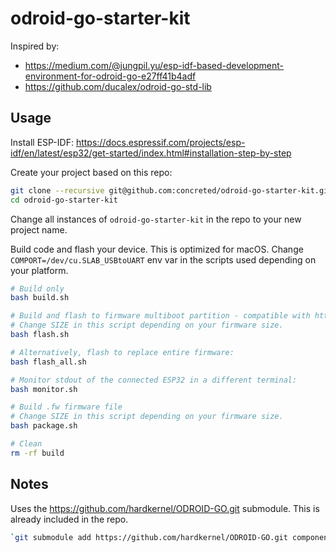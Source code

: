 # odroid-go-starter-kit

Inspired by:
- https://medium.com/@jungpil.yu/esp-idf-based-development-environment-for-odroid-go-e27ff41b4adf
- https://github.com/ducalex/odroid-go-std-lib

## Usage

Install ESP-IDF: https://docs.espressif.com/projects/esp-idf/en/latest/esp32/get-started/index.html#installation-step-by-step

Create your project based on this repo:

```bash
git clone --recursive git@github.com:concreted/odroid-go-starter-kit.git
cd odroid-go-starter-kit
```

Change all instances of `odroid-go-starter-kit` in the repo to your new project name.

Build code and flash your device. This is optimized for macOS. Change `COMPORT=/dev/cu.SLAB_USBtoUART` env var in the scripts used depending on your platform.
```bash
# Build only
bash build.sh

# Build and flash to firmware multiboot partition - compatible with https://github.com/ducalex/odroid-go-multi-firmware/
# Change SIZE in this script depending on your firmware size.
bash flash.sh

# Alternatively, flash to replace entire firmware:
bash flash_all.sh

# Monitor stdout of the connected ESP32 in a different terminal:
bash monitor.sh

# Build .fw firmware file
# Change SIZE in this script depending on your firmware size.
bash package.sh

# Clean
rm -rf build
```

## Notes

Uses the https://github.com/hardkernel/ODROID-GO.git submodule. This is already included in the repo.
```bash
`git submodule add https://github.com/hardkernel/ODROID-GO.git components/odroid-go`
```
